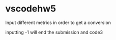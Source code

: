 # vscodehw5

Input different metrics in order to get a conversion

inputting -1 will end the submission and code3
